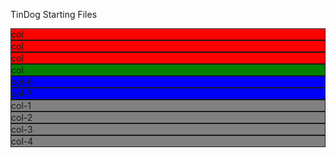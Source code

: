 TinDog Starting Files
<div class="row">
    <div class="col" style="background-color:red; border: 1px solid;">
        col
    </div>
        <div class="col" style="background-color:red; border: 1px solid;">
        col
    </div>
        <div class="col" style="background-color:red; border: 1px solid;">
        col
    </div>
</div>
<div class="row">
    <div class="col-6" style="background-color:green; border: 1px solid;">
        col
    </div>

</div>
<div class="row">
    <div class="col-md-6" style="background-color:blue; border: 1px solid;">
        col-6
    </div>
        <div class="col-md-6" style="background-color:blue; border: 1px solid;">
        col-7
    </div>

</div>
<div class="row">
    <div class="col-lg-3 col-md-4 col-sm-6" style="background-color:grey; border: 1px solid;">
        col-1
    </div>
        <div class="col-lg-3 col-md-4 col-sm-1" style="background-color:grey; border: 1px solid;">
        col-2
    </div>
        <div class="col-lg-3 col-md-4 col-sm-6" style="background-color:grey; border: 1px solid;">
        col-3
    </div>
            <div class="col-lg-3 col-md-4 col-sm-6" style="background-color:grey; border: 1px solid;">
        col-4
    </div>

</div>
